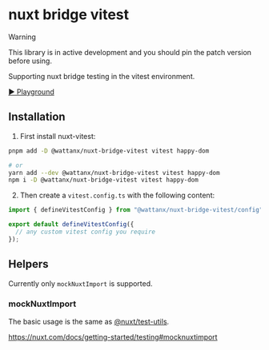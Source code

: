# nuxt bridge vitest

> [!WARNING]
> This library is in active development and you should pin the patch version before using.

Supporting nuxt bridge testing in the vitest environment.

[▶️ Playground](https://stackblitz.com/edit/github-bk3cd8)

## Installation

1. First install nuxt-vitest:

```bash
pnpm add -D @wattanx/nuxt-bridge-vitest vitest happy-dom

# or
yarn add --dev @wattanx/nuxt-bridge-vitest vitest happy-dom
npm i -D @wattanx/nuxt-bridge-vitest vitest happy-dom
```

2. Then create a `vitest.config.ts` with the following content:

```ts
import { defineVitestConfig } from "@wattanx/nuxt-bridge-vitest/config";

export default defineVitestConfig({
  // any custom vitest config you require
});
```

## Helpers

Currently only `mockNuxtImport` is supported.

### mockNuxtImport

The basic usage is the same as [@nuxt/test-utils](https://github.com/nuxt/test-utils).

https://nuxt.com/docs/getting-started/testing#mocknuxtimport
